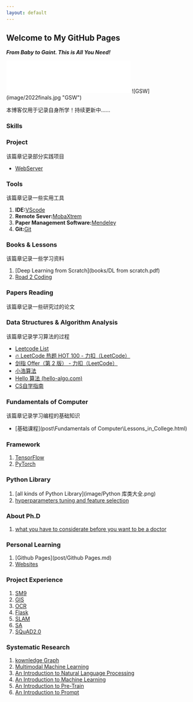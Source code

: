 ```yaml
---
layout: default
---
```


## Welcome to My GitHub Pages
***From Baby to Gaint. This is All You Need!***
<iframe frameborder="no" border="0" marginwidth="0" marginheight="0" width=330 height=86 src="//music.163.com/outchain/player?type=2&id=22712636&auto=1&height=66"></iframe>
![GSW](image/2022finals.jpg "GSW")

本博客仅用于记录自身所学！持续更新中......
### Skills


### Project
该篇章记录部分实践项目
- [WebServer](post\Project\WebServer.html)


### Tools
该篇章记录一些实用工具
1. **IDE:**[VScode](https://blog.csdn.net/weixin_50821119/article/details/110528064)
2. **Remote Sever:**[MobaXtrem](https://mobaxterm.mobatek.net/)
3. **Paper Management Software:**[Mendeley](https://www.mendeley.com/)
4. **Git:**[Git](post\Tool\Git.html)



### Books & Lessons
该篇章记录一些学习资料
1. [Deep Learning from Scratch](books/DL from scratch.pdf) 
2. [Road 2 Coding](https://r2coding.com)


### Papers Reading
该篇章记录一些研究过的论文

### Data Structures & Algorithm Analysis
该篇章记录学习算法的过程
- [Leetcode List](https://motley-eoraptor-5f4.notion.site/6c292f85ec6145fe94b5c6afaf733728?v=96fee6ad543641a1911fe66dcb6b444c)
- [🔥 LeetCode 热题 HOT 100 - 力扣（LeetCode）](https://leetcode.cn/problem-list/2cktkvj/)
- [剑指 Offer（第 2 版） - 力扣（LeetCode）](https://leetcode.cn/problem-list/xb9nqhhg/)
- [小浩算法](https://www.geekxh.com/)
- [Hello 算法 (hello-algo.com)](https://www.hello-algo.com/)
- [CS自学指南](https://csdiy.wiki/)

### Fundamentals of Computer
该篇章记录学习编程的基础知识
- [基础课程](post\Fundamentals of Computer\Lessons_in_College.html)

### Framework
1. [TensorFlow](post/Framework/TensorFlow.md)
2. [PyTorch](post/Framework/PyTorch.md)

### Python Library
1. [all kinds of Python Library](image/Python 库类大全.png)
2. [hyperparameters tuning and feature selection](https://github.com/rodrigo-arenas/Sklearn-genetic-opt)

### About Ph.D
1. [what you have to considerate before you want to be a doctor ](https://gong.ustc.edu.cn/2022/0107/c21173a559545/page.htm)

### Personal Learning
1. [Github Pages](post/Github Pages.md)
2. [Websites](post/Websites.md)

### Project Experience
1. [SM9]()
2. [GIS]()
3. [OCR]()
4. [Flask]()
5. [SLAM]()
6. [SA]()
7. [SQuAD2.0]()

### Systematic Research
1. [kownledge Graph](post/KG.md)
2. [Multimodal Machine Learning](post/MMML.md)
3. [An Introduction to Natural Language Processing](post/NLP.md)
4. [An Introduction to Machine Learning](post/Deep%20learning.md)
5. [An Introduction to Pre-Train](post/Pre-train.md)
6. [An Introduction to Prompt](post/Prompt.md)
